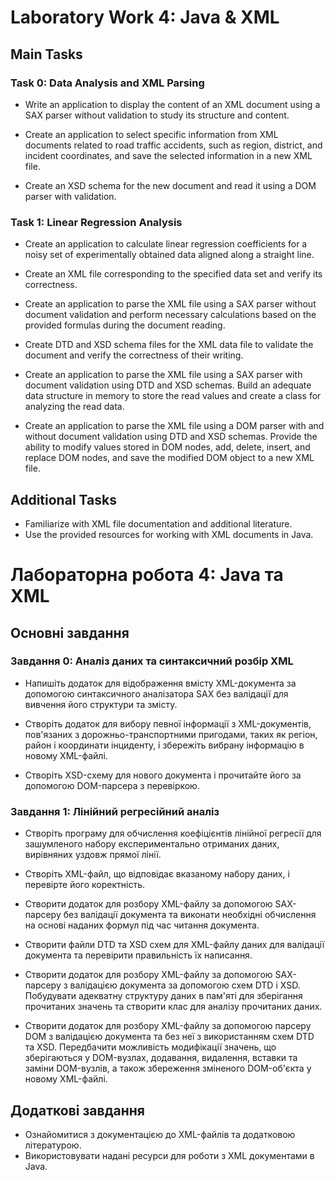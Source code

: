 # Laboratory Work 4: Java & XML

## Main Tasks

### Task 0: Data Analysis and XML Parsing

- Write an application to display the content of an XML document using a SAX parser without validation to study its structure and content.
- Create an application to select specific information from XML documents related to road traffic accidents, such as region, district, and incident coordinates, and save the selected information in a new XML file.

- Create an XSD schema for the new document and read it using a DOM parser with validation.

### Task 1: Linear Regression Analysis

- Create an application to calculate linear regression coefficients for a noisy set of experimentally obtained data aligned along a straight line.
- Create an XML file corresponding to the specified data set and verify its correctness.

- Create an application to parse the XML file using a SAX parser without document validation and perform necessary calculations based on the provided formulas during the document reading.
- Create DTD and XSD schema files for the XML data file to validate the document and verify the correctness of their writing.

- Create an application to parse the XML file using a SAX parser with document validation using DTD and XSD schemas. Build an adequate data structure in memory to store the read values and create a class for analyzing the read data.
- Create an application to parse the XML file using a DOM parser with and without document validation using DTD and XSD schemas. Provide the ability to modify values stored in DOM nodes, add, delete, insert, and replace DOM nodes, and save the modified DOM object to a new XML file.

## Additional Tasks

- Familiarize with XML file documentation and additional literature.
- Use the provided resources for working with XML documents in Java.

# Лабораторна робота 4: Java та XML

## Основні завдання

### Завдання 0: Аналіз даних та синтаксичний розбір XML

- Напишіть додаток для відображення вмісту XML-документа за допомогою синтаксичного аналізатора SAX без валідації для вивчення його структури та змісту.
- Створіть додаток для вибору певної інформації з XML-документів, пов'язаних з дорожньо-транспортними пригодами, таких як регіон, район і координати інциденту, і збережіть вибрану інформацію в новому XML-файлі.

- Створіть XSD-схему для нового документа і прочитайте його за допомогою DOM-парсера з перевіркою.

### Завдання 1: Лінійний регресійний аналіз

- Створіть програму для обчислення коефіцієнтів лінійної регресії для зашумленого набору експериментально отриманих даних, вирівняних уздовж прямої лінії.
- Створіть XML-файл, що відповідає вказаному набору даних, і перевірте його коректність.

- Створити додаток для розбору XML-файлу за допомогою SAX-парсеру без валідації документа та виконати необхідні обчислення на основі наданих формул під час читання документа.
- Створити файли DTD та XSD схем для XML-файлу даних для валідації документа та перевірити правильність їх написання.

- Створити додаток для розбору XML-файлу за допомогою SAX-парсеру з валідацією документа за допомогою схем DTD і XSD. Побудувати адекватну структуру даних в пам'яті для зберігання прочитаних значень та створити клас для аналізу прочитаних даних.
- Створити додаток для розбору XML-файлу за допомогою парсеру DOM з валідацією документа та без неї з використанням схем DTD та XSD. Передбачити можливість модифікації значень, що зберігаються у DOM-вузлах, додавання, видалення, вставки та заміни DOM-вузлів, а також збереження зміненого DOM-об'єкта у новому XML-файлі.

## Додаткові завдання

- Ознайомитися з документацією до XML-файлів та додатковою літературою.
- Використовувати надані ресурси для роботи з XML документами в Java.
